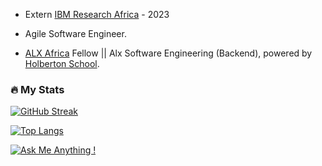 - Extern [IBM Research Africa](https://research.ibm.com/blog/africa-lab-ten-years-ibm) - 2023
- Agile Software Engineer.

- [ALX Africa](https://www.alxafrica.com/fellowship-community/) Fellow || Alx Software Engineering (Backend), powered by [Holberton School](https://www.holbertonschool.com/).



### :fire: My Stats
[![GitHub Streak](https://streak-stats.demolab.com?user=micahondiwa)](https://git.io/streak-stats)

[![Top Langs](https://github-readme-stats.vercel.app/api/top-langs/?username=micahondiwa&layout=compact)](https://github.com/micahondiwa/micahondiwa)

[![Ask Me Anything !](https://img.shields.io/badge/Ask%20me-anything-1abc9c.svg)](https://www.micahondiwa.com/#contact)
